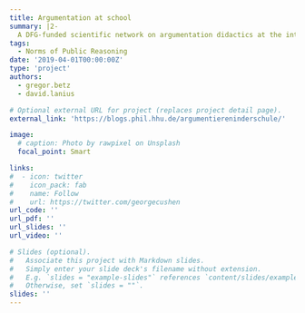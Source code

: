 ```yaml
---
title: Argumentation at school
summary: |2- 
  A DFG-funded scientific network on argumentation didactics at the interface between subject didactics and subject science. 
tags:
  - Norms of Public Reasoning
date: '2019-04-01T00:00:00Z'
type: 'project'
authors: 
  - gregor.betz
  - david.lanius

# Optional external URL for project (replaces project detail page).
external_link: 'https://blogs.phil.hhu.de/argumentiereninderschule/'

image:
  # caption: Photo by rawpixel on Unsplash
  focal_point: Smart

links:
#  - icon: twitter
#    icon_pack: fab
#    name: Follow
#    url: https://twitter.com/georgecushen
url_code: ''
url_pdf: ''
url_slides: ''
url_video: ''

# Slides (optional).
#   Associate this project with Markdown slides.
#   Simply enter your slide deck's filename without extension.
#   E.g. `slides = "example-slides"` references `content/slides/example-slides.md`.
#   Otherwise, set `slides = ""`.
slides: ''
---
```


